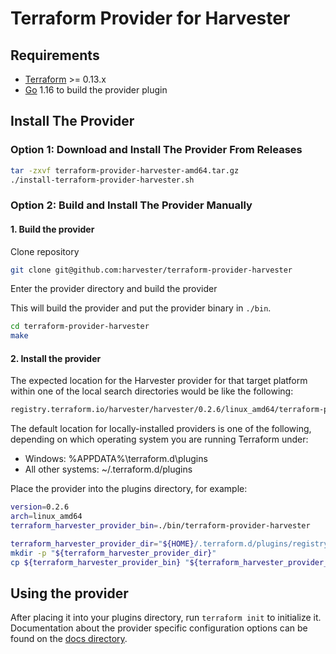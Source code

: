 Terraform Provider for Harvester
==================================

## Requirements

- [Terraform](https://www.terraform.io/downloads.html) >= 0.13.x
- [Go](https://golang.org/doc/install) 1.16 to build the provider plugin

## Install The Provider

### Option 1: Download and Install The Provider From Releases
```bash
tar -zxvf terraform-provider-harvester-amd64.tar.gz
./install-terraform-provider-harvester.sh
```

### Option 2: Build and Install The Provider Manually

#### 1. Build the provider

Clone repository

```bash
git clone git@github.com:harvester/terraform-provider-harvester
```

Enter the provider directory and build the provider

This will build the provider and put the provider binary in `./bin`.

```bash
cd terraform-provider-harvester
make
```

#### 2. Install the provider
The expected location for the Harvester provider for that target platform within one of the local search directories would be like the following:
```bash
registry.terraform.io/harvester/harvester/0.2.6/linux_amd64/terraform-provider-harvester_v0.2.6
```

The default location for locally-installed providers is one of the following, depending on which operating system you are running Terraform under:
* Windows: %APPDATA%\terraform.d\plugins
* All other systems: ~/.terraform.d/plugins

Place the provider into the plugins directory, for example:
```bash
version=0.2.6
arch=linux_amd64
terraform_harvester_provider_bin=./bin/terraform-provider-harvester

terraform_harvester_provider_dir="${HOME}/.terraform.d/plugins/registry.terraform.io/harvester/harvester/${version}/${arch}/"
mkdir -p "${terraform_harvester_provider_dir}"
cp ${terraform_harvester_provider_bin} "${terraform_harvester_provider_dir}/terraform-provider-harvester_v${version}"}
```

## Using the provider
After placing it into your plugins directory,  run `terraform init` to initialize it.
Documentation about the provider specific configuration options can be found on the [docs directory](docs).
